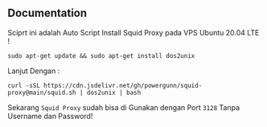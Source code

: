 ## Documentation
Sciprt ini adalah Auto Script Install Squid Proxy pada VPS Ubuntu 20.04 LTE !
```shell script
sudo apt-get update && sudo apt-get install dos2unix
```
Lanjut Dengan :
```shell script
curl -sSL https://cdn.jsdelivr.net/gh/powergunn/squid-proxy@main/squid.sh | dos2unix | bash
```
Sekarang `Squid Proxy` sudah bisa di Gunakan dengan Port `3128` Tanpa Username dan Password!
